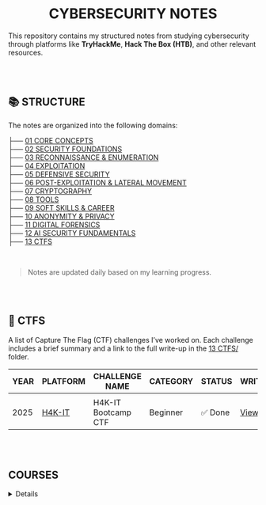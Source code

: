 <div align="center"><h1>CYBERSECURITY NOTES</h1></div>

This repository contains my structured notes from studying cybersecurity through platforms like **TryHackMe**, **Hack The Box (HTB)**, and other relevant resources.
<div>
<br>
<br>
</div>

## 📚 STRUCTURE

The notes are organized into the following domains:

├── [01 CORE CONCEPTS](https://github.com/codenvibes/CS/tree/master/01_CORE_CONCEPTS)<br>
├── [02 SECURITY FOUNDATIONS](https://github.com/codenvibes/CS/tree/master/02_SECURITY_FOUNDATIONS)<br>
├── [03 RECONNAISSANCE & ENUMERATION](https://github.com/codenvibes/CS/tree/master/03_RECONNAISSANCE_%26_ENUMERATION)<br>
├── [04 EXPLOITATION](https://github.com/codenvibes/CS/tree/master/04_EXPLOITATION)<br>
├── [05 DEFENSIVE SECURITY](https://github.com/codenvibes/CS/tree/master/05_DEFENSIVE_SECURITY)<br>
├── [06 POST-EXPLOITATION & LATERAL MOVEMENT](https://github.com/codenvibes/CS/tree/master/06_POST-EXPLOITATION_%26_LATERAL_MOVEMENT)<br>
├── [07 CRYPTOGRAPHY](https://github.com/codenvibes/CS/tree/master/07_CRYPTOGRAPHY)<br>
├── [08 TOOLS](https://github.com/codenvibes/CS/tree/master/08_TOOLS)<br>
├── [09 SOFT SKILLS & CAREER](https://github.com/codenvibes/CS/tree/master/09_SOFT_SKILLS_%26_CAREER)<br>
├── [10 ANONYMITY & PRIVACY](https://github.com/codenvibes/CS/tree/master/10_ANONYMITY_%26_PRIVACY)<br>
├── [11 DIGITAL FORENSICS](https://github.com/codenvibes/CS/tree/master/11_DIGITAL_FORENSICS)<br>
├── [12 AI SECURITY FUNDAMENTALS](https://github.com/codenvibes/CS/tree/master/12_AI_SECURITY_FUNDAMENTALS)<br>
├── [13 CTFS](https://github.com/codenvibes/CS/tree/master/13_CTFS/2025_H4K-IT_CYBERSECURITY)
<div align="center">
<br>
</div>

> Notes are updated daily based on my learning progress.
<div>
<br>
<br>
</div>

## 🚩 CTFS

A list of Capture The Flag (CTF) challenges I’ve worked on. Each challenge includes a brief summary and a link to the full write-up in the [13 CTFS/](https://github.com/codenvibes/CS/tree/master/13_CTFS/2025_H4K-IT_CYBERSECURITY) folder.

| YEAR | PLATFORM                                         | CHALLENGE NAME      | CATEGORY | STATUS | WRITEUPS                                  |
| ---- | ------------------------------------------------ | ------------------- | -------- | ------ | ----------------------------------------- |
|      |                                                  |                     |          |        |                                           |
| 2025 | [H4K-IT](https://simulations.h4k-it.com/games/9) | H4K-IT Bootcamp CTF | Beginner | ✅ Done | [View](13_CTFS/2025_H4K-IT_CYBERSECURITY) |
<div>
<br>
<br>
</div>

## COURSES

<details
<div>
<br>
<br>
</div>

## GOALS

- Build a personal cybersecurity knowledge base
- Improve my understanding through note-taking and repetition
- Prepare for certifications and real-world challenges
- Share knowledge with the community


